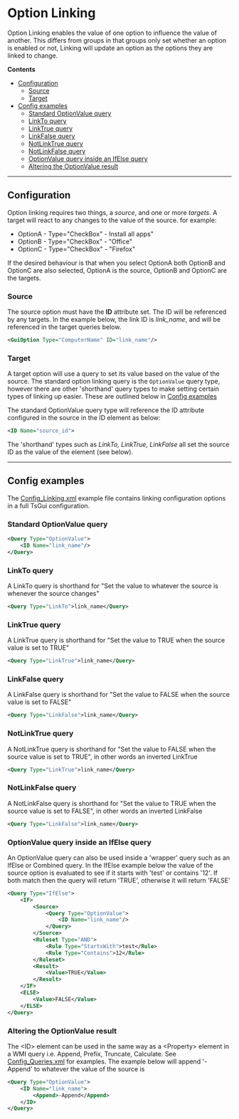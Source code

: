 # Option Linking

Option Linking enables the value of one option to influence the value of another. This differs from groups in that groups only set whether an option is enabled or not, Linking will update an option as the options they are linked to change.

**Contents**
* [Configuration](#configuration)
  * [Source](#source)
  * [Target](#target)
* [Config examples](#config-examples)
  * [Standard OptionValue query](#standard-optionvalue-query)
  * [LinkTo query](#linkto-query)
  * [LinkTrue query](#linktrue-query)
  * [LinkFalse query](#linkfalse-query)
  * [NotLinkTrue query](#notlinktrue-query)
  * [NotLinkFalse query](#notlinkfalse-query)
  * [OptionValue query inside an IfElse query](#optionvalue-query-inside-an-ifelse-query)
  * [Altering the OptionValue result](#altering-the-optionvalue-result)


---

## Configuration
Option linking requires two things, a *source*, and one or more *targets*. A target will react to any changes to the value of the source. for example: 

* OptionA - Type="CheckBox" - Install all apps"
* OptionB - Type="CheckBox" - "Office"
* OptionC - Type="CheckBox" - "Firefox"

If the desired behaviour is that when you select OptionA both OptionB and OptionC are also selected, OptionA is the source, OptionB and OptionC are the targets. 

### Source
The source option must have the **ID** attribute set. The ID will be referenced by any targets. In the example below, the link ID is *link_name*, and will be referenced in the target queries below.

```xml
<GuiOption Type="ComputerName" ID="link_name"/>
```

### Target
A target option will use a query to set its value based on the value of the source. The standard option linking query is the ```OptionValue``` query type, however there are other 'shorthand' query types to make setting certain types of linking up easier. These are outlined below in [Config examples](#config-examples)

The standard OptionValue query type will reference the ID attribute configured in the source in the ID element as below:
```xml
<ID Name="source_id">
```

The 'shorthand' types such as *LinkTo, LinkTrue, LinkFalse* all set the source ID as the value of the element (see below).

---

## Config examples
The [Config_Linking.xml](../../Config_Examples/Config_Linking.xml) example file contains linking configuration options in a full TsGui configuration.

### Standard OptionValue query
```xml
<Query Type="OptionValue">
    <ID Name="link_name"/>
</Query>
```

### LinkTo query
A LinkTo query is shorthand for "Set the value to whatever the source is whenever the source changes"
```xml
<Query Type="LinkTo">link_name</Query>
```

### LinkTrue query
A LinkTrue query is shorthand for "Set the value to TRUE when the source value is set to TRUE"
```xml
<Query Type="LinkTrue">link_name</Query>
```

### LinkFalse query
A LinkFalse query is shorthand for "Set the value to FALSE when the source value is set to FALSE"

```xml
<Query Type="LinkFalse">link_name</Query> 
```

### NotLinkTrue query
A NotLinkTrue query is shorthand for "Set the value to FALSE when the source value is set to TRUE", in other words an inverted LinkTrue
```xml
<Query Type="LinkTrue">link_name</Query>
```

### NotLinkFalse query
A NotLinkFalse query is shorthand for "Set the value to TRUE when the source value is set to FALSE", in other words an inverted LinkFalse

```xml
<Query Type="LinkFalse">link_name</Query> 
```

### OptionValue query inside an IfElse query
An OptionValue query can also be used inside a 'wrapper' query such as an IfElse or Combined query. In the IfElse example below the value of the source option is evaluated to see if it starts with 'test' or contains '12'. If both match then the query will return 'TRUE', otherwise it will return 'FALSE'

```xml
<Query Type="IfElse">
    <IF>
        <Source>
            <Query Type="OptionValue">
                <ID Name="link_name"/>
            </Query>
        </Source>
        <Ruleset Type="AND">
            <Rule Type="StartsWith">test</Rule>
            <Rule Type="Contains">12</Rule>
        </Ruleset>
        <Result>
            <Value>TRUE</Value>
        </Result>
    </IF>
    <ELSE>
        <Value>FALSE</Value>
    </ELSE>
</Query>
```

### Altering the OptionValue result
The \<ID> element can be used in the same way as a \<Property> element in a WMI query i.e. Append, Prefix, Truncate, Calculate. See [Config_Queries.xml](../../Config_Examples/Config_Queries.xml) for examples. The example below will append '-Append' to whatever the value of the source is

```xml
<Query Type="OptionValue">
    <ID Name="link_name">
        <Append>-Append</Append>
    </ID>
</Query>
```
